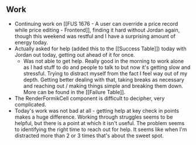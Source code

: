 ## Work
- Continuing work on [[FUS 1676 - A user can override a price record while price editing - Frontend]], finding it hard without Jordan again, though this weekend was restful and I have a surprising amount of energy today. 
- Actually asked for help (added this to the [[Success Table]]) today with Jordan out today, getting out ahead of it for once. 
	- Was not able to get help. Really good in the morning to work alone as I had stuff to do and people to talk to but now it's getting slow and stressful. Trying to distract myself from the fact I feel way out of my depth. Getting better dealing with that, taking breaks as necessary and reaching out / making things simple and breaking them down. More can be found in the [[Failure Table]]. 
- The RenderFormikCell component is difficult to decipher, very complicated. 
- Today's work was not bad at all - getting help at key check in points makes a huge difference. Working through struggles seems to be helpful, but there is a point at which it isn't useful. The problem seems to identifying the right time to reach out for help. It seems like when I'm distracted more than 2 or 3 times that's about the sweet spot. 